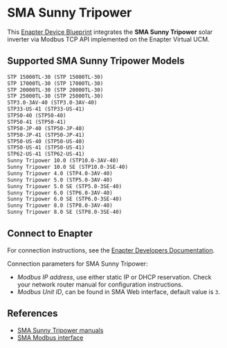 # SMA Sunny Tripower

This [Enapter Device Blueprint](https://go.enapter.com/marketplace-readme) integrates the **SMA Sunny Tripower** solar inverter via Modbus TCP API implemented on the Enapter Virtual UCM.

## Supported SMA Sunny Tripower Models

```txt
STP 15000TL-30 (STP 15000TL-30)
STP 17000TL-30 (STP 17000TL-30)
STP 20000TL-30 (STP 20000TL-30)
STP 25000TL-30 (STP 25000TL-30)
STP3.0-3AV-40 (STP3.0-3AV-40)
STP33-US-41 (STP33-US-41)
STP50-40 (STP50-40)
STP50-41 (STP50-41)
STP50-JP-40 (STP50-JP-40)
STP50-JP-41 (STP50-JP-41)
STP50-US-40 (STP50-US-40)
STP50-US-41 (STP50-US-41)
STP62-US-41 (STP62-US-41)
Sunny Tripower 10.0 (STP10.0-3AV-40)
Sunny Tripower 10.0 SE (STP10.0-3SE-40)
Sunny Tripower 4.0 (STP4.0-3AV-40)
Sunny Tripower 5.0 (STP5.0-3AV-40)
Sunny Tripower 5.0 SE (STP5.0-3SE-40)
Sunny Tripower 6.0 (STP6.0-3AV-40)
Sunny Tripower 6.0 SE (STP6.0-3SE-40)
Sunny Tripower 8.0 (STP8.0-3AV-40)
Sunny Tripower 8.0 SE (STP8.0-3SE-40)
```

## Connect to Enapter

For connection instructions, see the [Enapter Developers Documentation](https://go.enapter.com/conn-guide-v3).

Connection parameters for SMA Sunny Tripower:

- _Modbus IP address_, use either static IP or DHCP reservation. Check your network router manual for configuration instructions.
- _Modbus Unit ID_, can be found in SMA Web interface, default value is `3`.

## References

- [SMA Sunny Tripower manuals](https://go.enapter.com/sma-tripower-manuals)
- [SMA Modbus interface](https://go.enapter.com/sma-modbus-interface)

